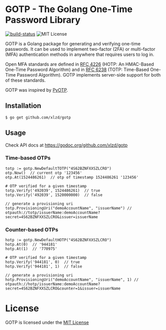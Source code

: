 # GOTP - The Golang One-Time Password Library

[![build-status][build-status]][build-status] ![MIT License][license-badge]

GOTP is a Golang package for generating and verifying one-time passwords. It can be used to implement two-factor (2FA) or multi-factor (MFA) authentication methods in anywhere that requires users to log in.

Open MFA standards are defined in [RFC 4226][RFC 4226] (HOTP: An HMAC-Based One-Time Password Algorithm) and in [RFC 6238][RFC 6238] (TOTP: Time-Based One-Time Password Algorithm). GOTP implements server-side support for both of these standards.

GOTP was inspired by [PyOTP][PyOTP].


## Installation

```
$ go get github.com/xlzd/gotp
```

## Usage

Check API docs at https://godoc.org/github.com/xlzd/gotp

### Time-based OTPs

```
totp := gotp.NewDefaultTOTP("4S62BZNFXXSZLCRO")
otp.Now()  // current otp '123456'
otp.At(1524486261)  // otp of timestamp 1524486261 '123456'

# OTP verified for a given timestamp
totp.Verify('492039', 1524486261)  // true
totp.Verify('492039', 1520000000)  // false

// generate a provisioning uri
totp.ProvisioningUri("demoAccountName", "issuerName") // otpauth://totp/issuerName:demoAccountName?secret=4S62BZNFXXSZLCRO&issuer=issuerName
```

### Counter-based OTPs

```
hotp := gotp.NewDefaultHOTP("4S62BZNFXXSZLCRO")
hotp.At(0)  // '944181'
hotp.At(1)  // '770975'

# OTP verified for a given timestamp
hotp.Verify('944181', 0)  // true
hotp.Verify('944181', 1)  // false

// generate a provisioning uri
hotp.ProvisioningUri("demoAccountName", "issuerName", 1) // otpauth://hotp/issuerName:demoAccountName?secret=4S62BZNFXXSZLCRO&counter=1&issuer=issuerName
```

# License

GOTP is licensed under the [MIT License][License]


[build-status]: https://travis-ci.org/xlzd/gotp.svg?branch=master
[license-badge]:   https://img.shields.io/badge/license-MIT-000000.svg
[RFC 4226]: https://tools.ietf.org/html/rfc4226 "RFC 4226"
[RFC 6238]: https://tools.ietf.org/html/rfc6238 "RFC 6238"
[PyOTP]: https://github.com/pyotp/pyotp
[License]: https://github.com/xlzd/gotp/blob/master/LICENSE
